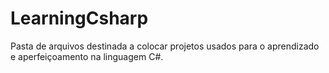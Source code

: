 # LearningCsharp
Pasta de arquivos destinada a colocar projetos usados para o aprendizado e aperfeiçoamento na linguagem C#.
